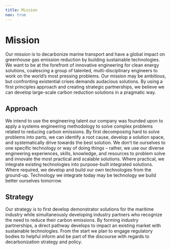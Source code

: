 ```yaml
---
title: Mission
nav: true
---
```


# Mission

Our mission is to decarbonize marine transport and have a global impact on greenhouse gas emission reduction by building sustainable technologies. We want to be at the forefront of innovative engineering for clean energy solutions, coalescing a group of talented, multi-disciplinary engineers to work on the world’s most pressing problems. Our mission may be ambitious, but confronting existential crises demands audacious solutions. By using a first principles approach and creating strategic partnerships, we believe we can develop large-scale carbon reduction solutions in a pragmatic way.

## Approach

We intend to use the engineering talent our company was founded upon to apply a systems engineering methodology to solve complex problems related to reducing carbon emissions. By first decomposing hard to solve problems into parts, we can identify a root cause, develop a solution space, and systematically drive towards the best solution. We don’t tie ourselves to one specific technology or way of doing things – rather, we use our diverse engineering experiences, skills, knowledge, and resources to problem solve and innovate the most practical and scalable solutions. 
Where practical, we integrate existing technologies into purpose-built integrated solutions. Where required, we develop and build our own technologies from the ground-up. Technology we integrate today may be technology we build better ourselves tomorrow.

## Strategy

Our strategy is to first develop demonstrator solutions for the maritime industry while simultaneously developing industry partners who recognize the need to reduce their carbon emissions. By forming industry partnerships, a direct pathway develops to impact an existing market with sustainable technologies. From the start we plan to engage regulatory bodies to helpful inform and be part of the discourse with regards to decarbonization strategy and policy.

